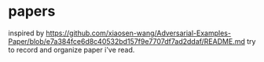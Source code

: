 # papers
inspired by https://github.com/xiaosen-wang/Adversarial-Examples-Paper/blob/e7a384fce6d8c40532bd157f9e7707df7ad2ddaf/README.md
try to record and organize paper i've read.
